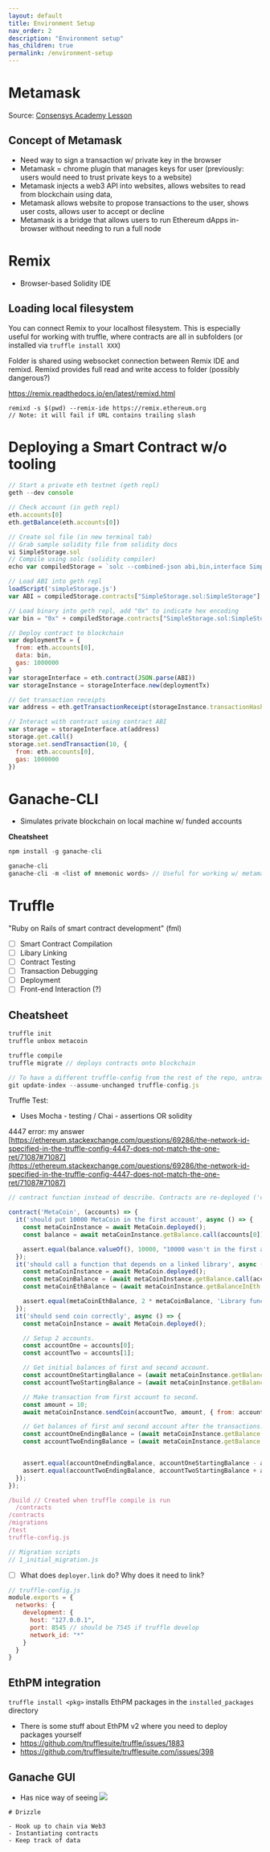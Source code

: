 ```yaml
---
layout: default
title: Environment Setup
nav_order: 2
description: "Environment setup"
has_children: true
permalink: /environment-setup
---
```


# Metamask
Source: [Consensys Academy Lesson](https://learn.consensys.net/unit/view/id:1906)

## Concept of Metamask

* Need way to sign a transaction w/ private key in the browser
* Metamask = chrome plugin that manages keys for user (previously: users would need to trust private keys to a website)
* Metamask injects a web3 API into websites, allows websites to read from blockchain using data,
* Metamask allows website to propose transactions to the user, shows user costs, allows user to accept or decline
* Metamask is a bridge that allows users to run Ethereum dApps in-browser without needing to run a full node

# Remix

* Browser-based Solidity IDE

## Loading local filesystem

You can connect Remix to your localhost filesystem. This is especially useful for working with truffle, where contracts are all in subfolders (or installed via `truffle install XXX`)

Folder is shared using websocket connection between Remix IDE and remixd. Remixd provides full read and write access to folder (possibly dangerous?)

https://remix.readthedocs.io/en/latest/remixd.html

```
remixd -s $(pwd) --remix-ide https://remix.ethereum.org
// Note: it will fail if URL contains trailing slash
```


# Deploying a Smart Contract w/o tooling

```javascript
// Start a private eth testnet (geth repl)
geth --dev console

// Check account (in geth repl)
eth.accounts[0]
eth.getBalance(eth.accounts[0])

// Create sol file (in new terminal tab)
// Grab sample solidity file from solidity docs
vi SimpleStorage.sol
// Compile using solc (solidity compiler)
echo var compiledStorage = `solc --combined-json abi,bin,interface SimpleStorage.sol` > simpleStorage.js

// Load ABI into geth repl
loadScript('simpleStorage.js')
var ABI = compiledStorage.contracts["SimpleStorage.sol:SimpleStorage"].abi

// Load binary into geth repl, add "0x" to indicate hex encoding
var bin = "0x" + compiledStorage.contracts["SimpleStorage.sol:SimpleStorage"].bin

// Deploy contract to blockchain
var deploymentTx = {
  from: eth.accounts[0],
  data: bin,
  gas: 1000000
}
var storageInterface = eth.contract(JSON.parse(ABI))
var storageInstance = storageInterface.new(deploymentTx)

// Get transaction receipts
var address = eth.getTransactionReceipt(storageInstance.transactionHash).contractAddress

// Interact with contract using contract ABI
var storage = storageInterface.at(address)
storage.get.call()
storage.set.sendTransaction(10, {
  from: eth.accounts[0],
  gas: 1000000
})

```

# Ganache-CLI

* Simulates private blockchain on local machine w/ funded accounts

**Cheatsheet**

```javascript
npm install -g ganache-cli

ganache-cli
ganache-cli -m <list of mnemonic words> // Useful for working w/ metamask, generates HD wallet addresses
```

# Truffle

"Ruby on Rails of smart contract development" (fml)

- [ ] Smart Contract Compilation
- [ ] Libary Linking
- [ ] Contract Testing
- [ ] Transaction Debugging
- [ ] Deployment
- [ ] Front-end Interaction (?)

## Cheatsheet

```javascript
truffle init
truffle unbox metacoin

truffle compile
truffle migrate // deploys contracts onto blockchain
```

```javascript
// To have a different truffle-config from the rest of the repo, untrack it in local repo
git update-index --assume-unchanged truffle-config.js
```

Truffle Test:
* Uses Mocha - testing / Chai - assertions OR solidity

4447 error: my answer
[https://ethereum.stackexchange.com/questions/69286/the-network-id-specified-in-the-truffle-config-4447-does-not-match-the-one-ret/71087#71087](https://ethereum.stackexchange.com/questions/69286/the-network-id-specified-in-the-truffle-config-4447-does-not-match-the-one-ret/71087#71087)


```javascript
// contract function instead of describe. Contracts are re-deployed ('clean room function')

contract('MetaCoin', (accounts) => {
  it('should put 10000 MetaCoin in the first account', async () => {
    const metaCoinInstance = await MetaCoin.deployed();
    const balance = await metaCoinInstance.getBalance.call(accounts[0]);

    assert.equal(balance.valueOf(), 10000, "10000 wasn't in the first account");
  });
  it('should call a function that depends on a linked library', async () => {
    const metaCoinInstance = await MetaCoin.deployed();
    const metaCoinBalance = (await metaCoinInstance.getBalance.call(accounts[0])).toNumber();
    const metaCoinEthBalance = (await metaCoinInstance.getBalanceInEth.call(accounts[0])).toNumber();

    assert.equal(metaCoinEthBalance, 2 * metaCoinBalance, 'Library function returned unexpected function, linkage may be broken');
  });
  it('should send coin correctly', async () => {
    const metaCoinInstance = await MetaCoin.deployed();

    // Setup 2 accounts.
    const accountOne = accounts[0];
    const accountTwo = accounts[1];

    // Get initial balances of first and second account.
    const accountOneStartingBalance = (await metaCoinInstance.getBalance.call(accountOne)).toNumber();
    const accountTwoStartingBalance = (await metaCoinInstance.getBalance.call(accountTwo)).toNumber();

    // Make transaction from first account to second.
    const amount = 10;
    await metaCoinInstance.sendCoin(accountTwo, amount, { from: accountOne });

    // Get balances of first and second account after the transactions.
    const accountOneEndingBalance = (await metaCoinInstance.getBalance.call(accountOne)).toNumber();
    const accountTwoEndingBalance = (await metaCoinInstance.getBalance.call(accountTwo)).toNumber();


    assert.equal(accountOneEndingBalance, accountOneStartingBalance - amount, "Amount wasn't correctly taken from the sender");
    assert.equal(accountTwoEndingBalance, accountTwoStartingBalance + amount, "Amount wasn't correctly sent to the receiver");
  });
});
```


```javascript
/build // Created when truffle compile is run
  /contracts
/contracts
/migrations
/test
truffle-config.js
```

```javascript
// Migration scripts
// 1_initial_migration.js
```

- [ ] What does `deployer.link` do? Why does it need to link?

```javascript
// truffle-config.js
module.exports = {
  networks: {
    development: {
      host: "127.0.0.1",
      port: 8545 // should be 7545 if truffle develop
      network_id: "*"
    }
  }
}
```

## EthPM integration

`truffle install <pkg>` installs EthPM packages in the `installed_packages` directory

* There is some stuff about EthPM v2 where you need to deploy packages yourself
* https://github.com/trufflesuite/truffle/issues/1883
* https://github.com/trufflesuite/trufflesuite.com/issues/398

## Ganache GUI

* Has nice way of seeing
![](../images/ganache-gui.png)

```
# Drizzle

- Hook up to chain via Web3
- Instantiating contracts
- Keep track of data

